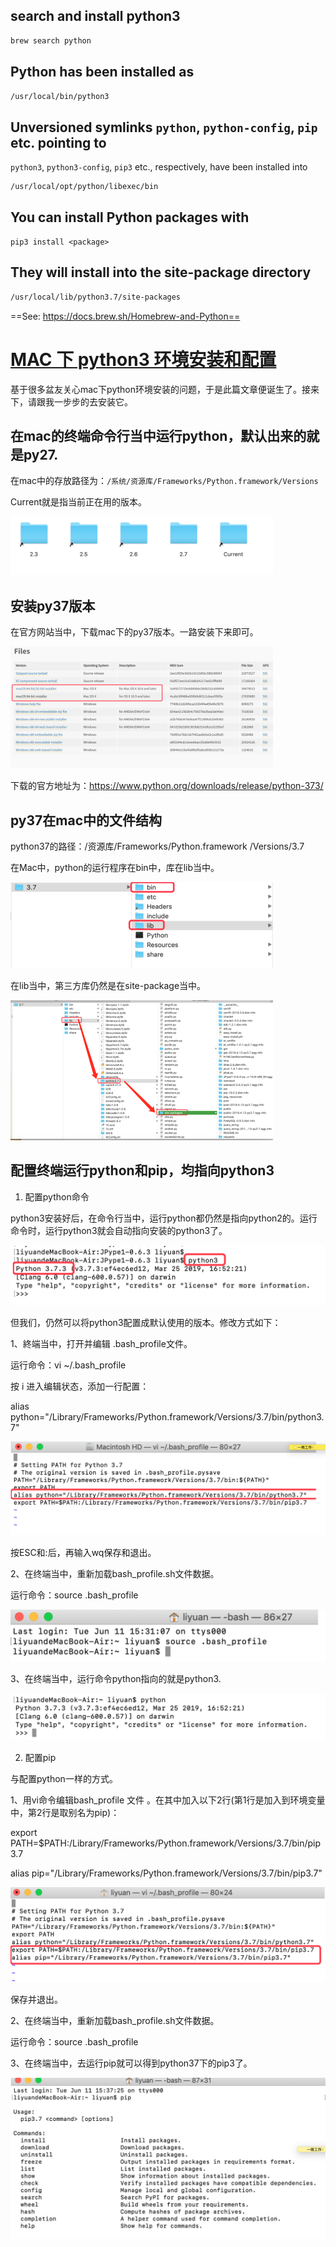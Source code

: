 ## search and install python3

```sh
brew search python
```

## Python has been installed as

```sh
/usr/local/bin/python3
```

## Unversioned symlinks `python`, `python-config`, `pip` etc. pointing to
`python3`, `python3-config`, `pip3` etc., respectively, have been installed into

```sh
/usr/local/opt/python/libexec/bin
```
## You can install Python packages with

```
pip3 install <package>
```

## They will install into the site-package directory

```sh
/usr/local/lib/python3.7/site-packages
```

==See: https://docs.brew.sh/Homebrew-and-Python==

# [MAC 下 python3 环境安装和配置](https://www.cnblogs.com/Simple-Small/p/12221135.html)

基于很多盆友关心mac下python环境安装的问题，于是此篇文章便诞生了。接来下，请跟我一步步的去安装它。

## 在mac的终端命令行当中运行python，默认出来的就是py27.

在mac中的存放路径为：`/系统/资源库/Frameworks/Python.framework/Versions`

Current就是指当前正在用的版本。

 [![img](../imgs/c1736c0e-49f2-4454-a354-8acbacdd46f7.png!large)](http://www.lemfix.com/uploads/photo/2019/c1736c0e-49f2-4454-a354-8acbacdd46f7.png!large)

## 安装py37版本

在官方网站当中，下载mac下的py37版本。一路安装下来即可。

[![img](../imgs/749826cf-de84-426f-bd22-4b266e5216e2.png!large)](http://www.lemfix.com/uploads/photo/2019/749826cf-de84-426f-bd22-4b266e5216e2.png!large)

 下载的官方地址为：https://www.python.org/downloads/release/python-373/

## 	 py37在mac中的文件结构

python37的路径：/资源库/Frameworks⁩/Python.framework⁩ /⁨Versions⁩/3.7

在Mac中，python的运行程序在bin中，库在lib当中。

 [![img](../imgs/69c84535-217f-4f92-8b21-65015c5fcb60.png!large)](http://www.lemfix.com/uploads/photo/2019/69c84535-217f-4f92-8b21-65015c5fcb60.png!large)

 在lib当中，第三方库仍然是在site-package当中。

[![img](../imgs/7b1aae32-07bc-4b38-b5f3-65b2866a694c.png!large)](http://www.lemfix.com/uploads/photo/2019/7b1aae32-07bc-4b38-b5f3-65b2866a694c.png!large)

## 配置终端运行python和pip，均指向python3

1) 配置python命令

python3安装好后，在命令行当中，运行python都仍然是指向python2的。运行命令时，运行python3就会自动指向安装的python3了。

[![img](../imgs/a21a944a-239a-472c-ab78-dc89656648cb.png!large)](http://www.lemfix.com/uploads/photo/2019/a21a944a-239a-472c-ab78-dc89656648cb.png!large)

但我们，仍然可以将python3配置成默认使用的版本。修改方式如下：

1、終端当中，打开并编辑 .bash_profile文件。

 运行命令：vi ~/.bash_profile

 按 i 进入编辑状态，添加一行配置：

alias python="/Library/Frameworks/Python.framework/Versions/3.7/bin/python3.7"

[![img](../imgs/1a619aba-3e23-4120-9490-46b8fd166d61.png!large)](http://www.lemfix.com/uploads/photo/2019/1a619aba-3e23-4120-9490-46b8fd166d61.png!large)

 

 

按ESC和:后，再输入wq保存和退出。

2、在终端当中，重新加载bash_profile.sh文件数据。

运行命令：source .bash_profile

 

[![img](../imgs/c5ef3878-2c76-4e21-ab55-4058aaaba91c.png!large)](http://www.lemfix.com/uploads/photo/2019/c5ef3878-2c76-4e21-ab55-4058aaaba91c.png!large)

 

 

3、在终端当中，运行命令python指向的就是python3.

 

[![img](../imgs/176e6fa9-9797-4e8a-a4e4-138c607587f8.png!large)](http://www.lemfix.com/uploads/photo/2019/176e6fa9-9797-4e8a-a4e4-138c607587f8.png!large)

 

 

2) 配置pip

与配置python一样的方式。

1、用vi命令编辑bash_profile 文件 。在其中加入以下2行(第1行是加入到环境变量中，第2行是取别名为pip)：

export PATH=$PATH:/Library/Frameworks/Python.framework/Versions/3.7/bin/pip3.7

alias pip="/Library/Frameworks/Python.framework/Versions/3.7/bin/pip3.7"

 

[![img](../imgs/81a33e73-5021-4f81-84d4-c3cbd822e6b2.png!large)](http://www.lemfix.com/uploads/photo/2019/81a33e73-5021-4f81-84d4-c3cbd822e6b2.png!large)

 

 

保存并退出。

2、在终端当中，重新加载bash_profile.sh文件数据。

运行命令：source .bash_profile

3、在终端当中，去运行pip就可以得到python37下的pip3了。

 

[![img](../imgs/e1fd7d3f-f032-4902-af3d-9abefaeb722d.png!large)](http://www.lemfix.com/uploads/photo/2019/e1fd7d3f-f032-4902-af3d-9abefaeb722d.png!large)